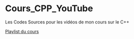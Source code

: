 # Cours_CPP_YouTube
Les Codes Sources pour les vidéos de mon cours sur le C++

[Playlist du cours](https://www.youtube.com/playlist?list=PL7CYhnWE3RuahkGMPSSY53reH25uXMA2C)
